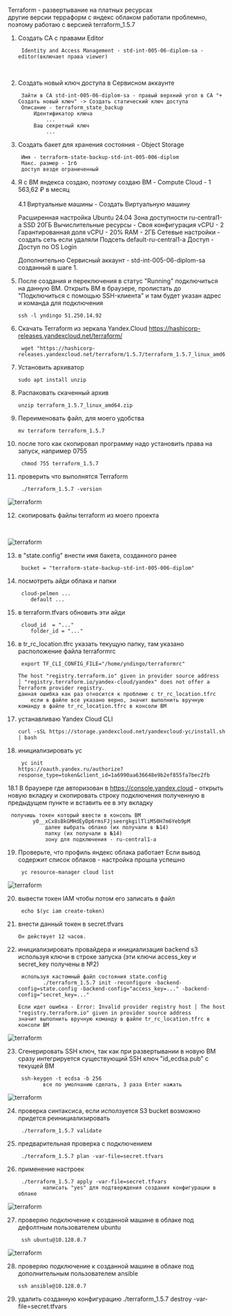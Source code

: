 Terraform - развертывание на платных ресурсах
<br>
другие версии терраформ с яндекс облаком работали проблемно, поэтому работаю с версией terraform_1.5.7
<br>
1. Создать СА с правами Editor
   
	    Identity and Access Management - std-int-005-06-diplom-sa - editor(включает права viewer)
	<br>
3. Создать новый ключ доступа в Сервисном аккаунте

        Зайти в СА std-int-005-06-diplom-sa - правый верхний угол в СА "+ Создать новый ключ" -> Создать статический ключ доступа
    	Описание - terraform_state_backup
    		Идентификатор ключа
    			...
    		Ваш секретный ключ
    			...

4. Создать бакет для хранения состояния  - Object Storage
   
        Имя - terraform-state-backup-std-int-005-006-diplom
        Макс. размер - 1гб
        доступ везде ограниченный

5. Я с ВМ яндекса создаю, поэтому создаю ВМ - Compute Cloud - 1 563,62 ₽ в месяц
<br><br>
4.1 Виртуальные машины - Создать Виртуальную машину

    Расширенная настройка
    Ubuntu 24.04
    Зона доступности ru-central1-a
    SSD 20ГБ
    Вычислительные ресурсы - Своя конфигурация
    vCPU - 2
    Гарантированная доля vCPU - 20%
    RAM - 2ГБ
    Сетевые настройки - создать сеть если удаляли
    Подсеть default-ru-central1-a
    Доступ - Доступ по OS Login
    
    Дополнительно
    	Сервисный аккаунт - std-int-005-06-diplom-sa
    		созданный в шаге 1.

5. После создания и переключения в статус "Running" подключиться на данную ВМ. Открыть ВМ в браузере, пролистать до "Подключиться с помощью SSH-клиента" и там будет указан адрес и команда для подключения
	
       ssh -l yndingo 51.250.14.92

6. Скачать Terraform из зеркала Yandex.Cloud
https://hashicorp-releases.yandexcloud.net/terraform/

	    wget "https://hashicorp-releases.yandexcloud.net/terraform/1.5.7/terraform_1.5.7_linux_amd64.zip"

7. Установить архиватор
	
       sudo apt install unzip

8. Распаковать скаченный архив
	
       unzip terraform_1.5.7_linux_amd64.zip

9. Переименовать файл, для моего удобства
	
       mv terraform terraform_1.5.7

10. после того как скопировал программу надо установить права на запуск, например 0755
	
         chmod 755 terraform_1.5.7
	
11. проверить что выполнятся Terraform
	
         ./terraform_1.5.7 -version

![terraform](img/2.png?raw=true "Title")

12. скопировать файлы terraform из моего проекта
<br>

![terraform](img/3.png?raw=true "Title")

13. в "state.config" внести имя бакета, созданного ранее
	
         bucket = "terraform-state-backup-std-int-005-006-diplom"

14. посмотреть айди облака и папки
	
         cloud-pelmen ...
        	default ...

15. в terraform.tfvars обновить эти айди
	
         cloud_id  = "..."
        	folder_id = "..."

16.	в tr_rc_location.tfrc указать текущую папку, там указано расположение файла terraformrc
	
         export TF_CLI_CONFIG_FILE="/home/yndingo/terraformrc"

    	The host "registry.terraform.io" given in provider source address
        │ "registry.terraform.io/yandex-cloud/yandex" does not offer a Terraform provider registry.
    	данная ошибка как раз относится к проблеме с tr_rc_location.tfrc
    		если в файле все указано верно, значит выполнить вручную команду в файле tr_rc_location.tfrc в консоли ВМ 

17. устанавливаю Yandex Cloud CLI	
	
		curl -sSL https://storage.yandexcloud.net/yandexcloud-yc/install.sh | bash
	
18. инициализировать yc
	
         yc init
		https://oauth.yandex.ru/authorize?response_type=token&client_id=1a6990aa636648e9b2ef855fa7bec2fb
	
18.1 В браузере где авторизован в https://console.yandex.cloud - открыть новую вкладку и скопировать строку подключения полученную в предыдущем пункте и вставить ее в эту вкладку
	
     получишь токен который ввести в консоль ВМ
    		y0__xCx8sBkGMHdEyDp6rmsFJjseergkgilTliM50H7m6Yeb9pM
    			далее выбрать облако (их получали в №14)
    			папку (их получали в №14)
    			зону для подключения - ru-central1-a
	
19. Проверьте, что профиль яндекс облака работает
Если вывод содержит список облаков - настройка прошла успешно
	
         yc resource-manager cloud list

![terraform](img/8.png?raw=true "Title")

20. вывести токен IAM чтобы потом его записать в файл
	
         echo $(yc iam create-token)
	
21. внести данный токен в secret.tfvars

        Он действует 12 часов.
 
22. инициализировать провайдера и инициализация backend s3 используя ключи в строке запуска
(эти ключи access_key и secret_key получены в №2)
	
         используя кастомный файл состояния state.config
        		./terraform_1.5.7 init -reconfigure -backend-config=state.config -backend-config="access_key=..." -backend-config="secret_key=..."
	
	    Если идет ошибка - Error: Invalid provider registry host │ The host "registry.terraform.io" given in provider source address
		значит выполнить вручную команду в файле tr_rc_location.tfrc в консоли ВМ

![terraform](img/9.png?raw=true "Title")
 
23. Сгенерировать SSH ключ, так как при развертывании в новую ВМ сразу интегрируется существующий SSH ключ "id_ecdsa.pub" с текущей ВМ
	
         ssh-keygen -t ecdsa -b 256
        		все по умолчанию сделать, 3 раза Enter нажать

![terraform](img/11.png?raw=true "Title")

24. проверка синтаксиса, если исползуется S3 bucket возможно придется реинициализировать
	
         ./terraform_1.5.7 validate

25. предварительная проверка с подключением
	
         ./terraform_1.5.7 plan -var-file=secret.tfvars

26. применение настроек
	
         ./terraform_1.5.7 apply -var-file=secret.tfvars
        		написать "yes" для подтверждения создания конфигурации в облаке

![terraform](img/13.png?raw=true "Title")

27. проверяю подключение к созданной машине в облаке под дефолтным пользователем ubuntu
	
         ssh ubuntu@10.128.0.7

![terraform](img/14.png?raw=true "Title")
 
28. проверяю подключение к созданной машине в облаке под дополнительным пользователем ansible

        ssh ansible@10.128.0.7

30. удалить созданную конфигурацию
	./terraform_1.5.7 destroy -var-file=secret.tfvars
